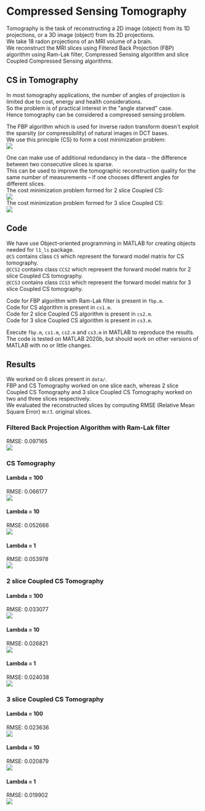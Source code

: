 # Compressed Sensing Tomography

Tomography is the task of reconstructing a 2D image (object) from its 1D projections, or a 3D image (object) from its 2D projections.  
We take 18 radon projections of an MRI volume of a brain.  
We reconstruct the MRI slices using Filtered Back Projection (FBP) algorithm using Ram-Lak filter, Compressed Sensing algorithm and slice Coupled Compressed Sensing algorithms.

## CS in Tomography

In most tomography applications, the number of angles of projection is limited due to cost, energy and health considerations.  
So the problem is of practical interest in the "angle starved" case.  
Hence tomography can be considered a compressed sensing problem.

The FBP algorithm which is used for inverse radon transform doesn't exploit the sparsity (or compressibility) of natural images in DCT bases.  
We use this principle (CS) to form a cost minimization problem:  
![](others/CS.png)

One can make use of additional redundancy in the data – the difference between two consecutive slices is sparse.  
This can be used to improve the tomographic reconstruction quality for the same number of measurements – if one chooses different angles for different slices.  
The cost minimization problem formed for 2 slice Coupled CS:  
![](others/CCS2.png)  
The cost minimization problem formed for 3 slice Coupled CS:  
![](others/CCS3.png)

## Code

We have use Object-oriented programming in MATLAB for creating objects needed for `l1_ls` package.  
`@CS` contains class `CS` which represent the forward model matrix for CS tomography.  
`@CCS2` contains class `CCS2` which represent the forward model matrix for 2 slice Coupled CS tomography.  
`@CCS3` contains class `CCS3` which represent the forward model matrix for 3 slice Coupled CS tomography.

Code for FBP algorithm with Ram-Lak filter is present in `fbp.m`.  
Code for CS algorithm is present in `cs1.m`.  
Code for 2 slice Coupled CS algorithm is present in `cs2.m`.  
Code for 3 slice Coupled CS algorithm is present in `cs3.m`.

Execute `fbp.m`, `cs1.m`, `cs2.m` and `cs3.m` in MATLAB to reproduce the results.  
The code is tested on MATLAB 2020b, but should work on other versions of MATLAB with no or little changes.

## Results

We worked on 6 slices present in `data/`.  
FBP and CS Tomography worked on one slice each, whereas 2 slice Coupled CS Tomography and 3 slice Coupled CS Tomography worked on two and three slices respectively.  
We evaluated the reconstructed slices by computing RMSE (Relative Mean Square Error) w.r.t. original slices.

### Filtered Back Projection Algorithm with Ram-Lak filter

RMSE: 0.097165  
![](results/fbp.png)

### CS Tomography

#### Lambda = 100

RMSE: 0.066177  
![](results/cs1_100.png)

#### Lambda = 10

RMSE: 0.052666  
![](results/cs1_10.png)

#### Lambda = 1

RMSE: 0.053978  
![](results/cs1_1.png)


### 2 slice Coupled CS Tomography

#### Lambda = 100

RMSE: 0.033077  
![](results/cs2_100.png)

#### Lambda = 10

RMSE: 0.026821  
![](results/cs2_10.png)

#### Lambda = 1

RMSE: 0.024038  
![](results/cs2_1.png)


### 3 slice Coupled CS Tomography

#### Lambda = 100

RMSE: 0.023636  
![](results/cs3_100.png)

#### Lambda = 10

RMSE: 0.020879  
![](results/cs3_10.png)

#### Lambda = 1

RMSE: 0.019902  
![](results/cs3_1.png)
